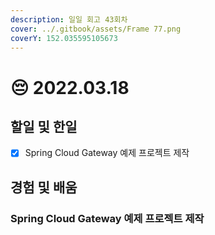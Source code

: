 ```yaml
---
description: 일일 회고 43회차
cover: ../.gitbook/assets/Frame 77.png
coverY: 152.035595105673
---
```


# 😔 2022.03.18

## 할일 및 한일

* [x] Spring Cloud Gateway 예제 프로젝트 제작

## 경험 및 배움

### Spring Cloud Gateway 예제 프로젝트 제작

